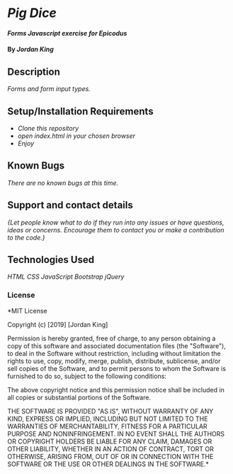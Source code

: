# _Pig Dice_

#### _Forms Javascript exercise for Epicodus_

#### By _**Jordan King**_

## Description

_Forms and form input types._


## Setup/Installation Requirements

* _Clone this repository_
* _open index.html in your chosen browser_
* _Enjoy_

## Known Bugs

_There are no known bugs at this time._

## Support and contact details

_{Let people know what to do if they run into any issues or have questions, ideas or concerns.  Encourage them to contact you or make a contribution to the code.}_

## Technologies Used

_HTML_
_CSS_
_JavaScript_
_Bootstrap_
_jQuery_


### License

*MIT License

Copyright (c) [2019] [Jordan King]

Permission is hereby granted, free of charge, to any person obtaining a copy
of this software and associated documentation files (the "Software"), to deal
in the Software without restriction, including without limitation the rights
to use, copy, modify, merge, publish, distribute, sublicense, and/or sell
copies of the Software, and to permit persons to whom the Software is
furnished to do so, subject to the following conditions:

The above copyright notice and this permission notice shall be included in all
copies or substantial portions of the Software.

THE SOFTWARE IS PROVIDED "AS IS", WITHOUT WARRANTY OF ANY KIND, EXPRESS OR
IMPLIED, INCLUDING BUT NOT LIMITED TO THE WARRANTIES OF MERCHANTABILITY,
FITNESS FOR A PARTICULAR PURPOSE AND NONINFRINGEMENT. IN NO EVENT SHALL THE
AUTHORS OR COPYRIGHT HOLDERS BE LIABLE FOR ANY CLAIM, DAMAGES OR OTHER
LIABILITY, WHETHER IN AN ACTION OF CONTRACT, TORT OR OTHERWISE, ARISING FROM,
OUT OF OR IN CONNECTION WITH THE SOFTWARE OR THE USE OR OTHER DEALINGS IN THE
SOFTWARE.*
